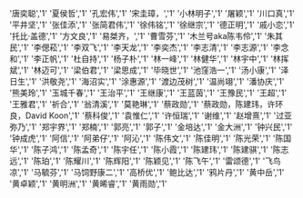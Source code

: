 '唐奕聪','1'
'夏侯哲','1'
'孔宏伟','1'
'宋圭璋，','1'
'小林明子','1'
'屠颖','1'
'川口真','1'
'平井坚','1'
'张佳添','1'
'张简君伟','1'
'徐伟铭','1'
'徐继宗','1'
'德正明','1'
'戚小恋','1'
'托比·盖德','1'
'方文良','1'
'易桀齐，','1'
'曹雪芬','1'
'木兰号aka陈韦伶','1'
'朱其民','1'
'李偲菘','1'
'李双飞','1'
'李天龙','1'
'李奕杰','1'
'李志清','1'
'李志源','1'
'李念和','1'
'李正帆','1'
'杜自持','1'
'杨子朴','1'
'林一峰','1'
'林健华','1'
'林宇中','1'
'林挥斌','1'
'林迈可','1'
'梁伯君','1'
'梁思成','1'
'毕晓世','1'
'池窪浩一','1'
'汤小康','1'
'泽日生','1'
'洪敬尧','1'
'海沼实','1'
'涂惠源','1'
'渡边茂树','1'
'温尚翊','1'
'潘协庆','1'
'熊美玲','1'
'玉城千春','1'
'王治平','1'
'王继康','1'
'王蓝茵','1'
'王豫民','1'
'王超','1'
'王雅君','1'
'祈合','1'
'翁清溪','1'
'莫艳琳','1'
'蔡政勋','1'
'蔡政勋，陈建玮，许环良，David Koon','1'
'蔡科俊','1'
'袁惟仁','1'
'许恒瑞','1'
'谢维','1'
'赵增熹','1'
'过亚弥乃','1'
'郑宇界','1'
'郑楠','1'
'郭亮','1'
'郭子','1'
'金培达','1'
'金大洲','1'
'钟兴民','1'
'钟成虎','1'
'阿信','1'
'阿弟仔','1'
'阿沁','1'
'陈伟文','1'
'陈佳明','1'
'陈光荣','1'
'陈国华','1'
'陈子鸿','1'
'陈孟奇','1'
'陈宇任','1'
'陈小霞','1'
'陈建玮','1'
'陈建骐','1'
'陈志远','1'
'陈珀','1'
'陈耀川','1'
'陈辉阳','1'
'陈颖见','1'
'陈飞午','1'
'雷颂德','1'
'飞鸟凉','1'
'马毓芬','1'
'马饲野康二','1'
'高桥优','1'
'鲍比达','1'
'鸦片丹','1'
'黄中岳','1'
'黄卓颖','1'
'黄明洲','1'
'黄晞睿','1'
'黄雨勋','1'
